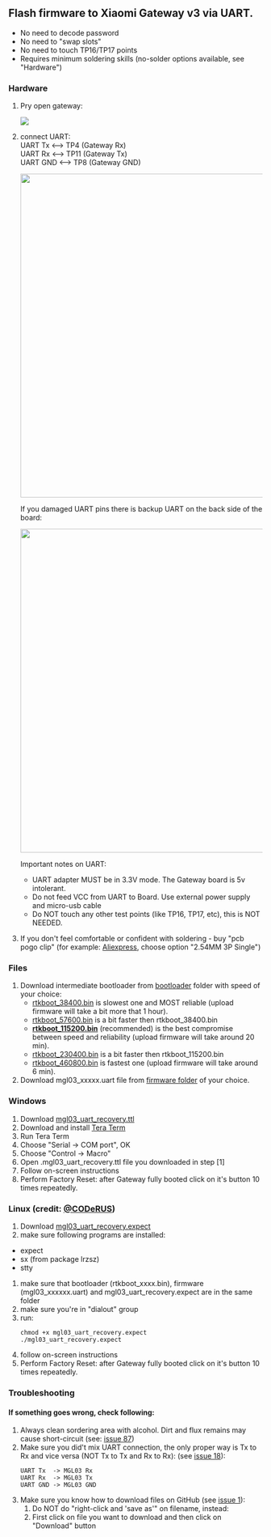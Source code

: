 ## Flash firmware to Xiaomi Gateway v3 via UART.
* No need to decode password
* No need to "swap slots"
* No need to touch TP16/TP17 points
* Requires minimum soldering skills (no-solder options available, see "Hardware")

### Hardware
1. Pry open gateway:

   <img src=https://user-images.githubusercontent.com/511909/98269111-6da8b980-1f9e-11eb-82ef-d435a900edf1.jpg>

1. connect UART:  
   UART Tx  <--> TP4 (Gateway Rx)  
   UART Rx  <--> TP11 (Gateway Tx)  
   UART GND <--> TP8  (Gateway GND)

   <img src="https://user-images.githubusercontent.com/511909/98268507-a8f6b880-1f9d-11eb-80f6-3ae2bee27c5e.png" width="640">
   
   If you damaged UART pins there is backup UART on the back side of the board:
   
   <img src="https://raw.githubusercontent.com/serrj-sv/lumi.gateway.mgl03/main/media/mgl03_back_uart_eth.jpg" width="640">

    Important notes on UART:
    * UART adapter MUST be in 3.3V mode. The Gateway board is 5v intolerant.
    * Do not feed VCC from UART to Board. Use external power supply and micro-usb cable
    * Do NOT touch any other test points (like TP16, TP17, etc), this is NOT NEEDED. 
1. If you don't feel comfortable or confident with soldering - buy "pcb pogo clip" (for example: [Aliexpress](https://www.aliexpress.com/item/4001015704531.html), choose option "2.54MM 3P Single")

### Files
1. Download intermediate bootloader from [bootloader](https://github.com/serrj-sv/lumi.gateway.mgl03/tree/main/uart_recovery/bootloader) folder with speed of your choice: 
    * [rtkboot_38400.bin](https://github.com/serrj-sv/lumi.gateway.mgl03/raw/main/uart_recovery/bootloader/rtkboot_38400.bin) is slowest one and MOST reliable (upload firmware will take a bit more that 1 hour).
    * [rtkboot_57600.bin](https://github.com/serrj-sv/lumi.gateway.mgl03/raw/main/uart_recovery/bootloader/rtkboot_57600.bin) is a bit faster then rtkboot_38400.bin
    * [**rtkboot_115200.bin**](https://github.com/serrj-sv/lumi.gateway.mgl03/raw/main/uart_recovery/bootloader/rtkboot_115200.bin) (recommended) is the best compromise between speed and reliability (upload firmware will take around 20 min).
    * [rtkboot_230400.bin](https://github.com/serrj-sv/lumi.gateway.mgl03/raw/main/uart_recovery/bootloader/rtkboot_230400.bin) is a bit faster then rtkboot_115200.bin
    * [rtkboot_460800.bin](https://github.com/serrj-sv/lumi.gateway.mgl03/raw/main/uart_recovery/bootloader/rtkboot_460800.bin) is fastest one (upload firmware will take around 6 min). 
1. Download mgl03_xxxxx.uart file from [firmware folder](https://github.com/serrj-sv/lumi.gateway.mgl03/tree/main/firmware) of your choice.

### Windows
1. Download [mgl03_uart_recovery.ttl](https://github.com/serrj-sv/lumi.gateway.mgl03/raw/main/uart_recovery/mgl03_uart_recovery.ttl)
1. Download and install [Tera Term](https://ttssh2.osdn.jp/index.html.en)
1. Run Tera Term
1. Choose "Serial -> COM port", OK
1. Choose "Control -> Macro"
1. Open .mgl03_uart_recovery.ttl file you downloaded in step [1] 
1. Follow on-screen instructions
1. Perform Factory Reset: after Gateway fully booted click on it's button 10 times repeatedly.

### Linux (credit: [@CODeRUS](https://github.com/coderus))
1. Download [mgl03_uart_recovery.expect](https://github.com/serrj-sv/lumi.gateway.mgl03/raw/main/uart_recovery/mgl03_uart_recovery.expect)
1. make sure following programs are installed:
  * expect
  * sx (from package lrzsz)
  * stty
1. make sure that bootloader (rtkboot_xxxx.bin), firmware (mgl03_xxxxxx.uart) and mgl03_uart_recovery.expect are in the same folder
1. make sure you're in "dialout" group
1. run:
   ```
   chmod +x mgl03_uart_recovery.expect
   ./mgl03_uart_recovery.expect
   ```
 1. follow on-screen instructions
 1. Perform Factory Reset: after Gateway fully booted click on it's button 10 times repeatedly.
 
 ### Troubleshooting
 #### If something goes wrong, check following:
1. Always clean sordering area with alcohol. Dirt and flux remains may cause short-circuit (see: [issue 87](https://github.com/AlexxIT/XiaomiGateway3/issues/87#issuecomment-754325553))
1. Make sure you did't mix UART connection, the only proper way is Tx to Rx and vice versa (NOT Tx to Tx and Rx to Rx): (see [issue 18](https://github.com/serrj-sv/lumi.gateway.mgl03/issues/18)):
   ```
   UART Tx  -> MGL03 Rx
   UART Rx  -> MGL03 Tx
   UART GND -> MGL03 GND
   ```
1. Make sure you know how to download files on GitHub (see [issue 1](https://github.com/serrj-sv/lumi.gateway.mgl03/issues/1)):
   1. Do NOT do "right-click and 'save as'" on filename, instead:
   1. First click on file you want to download and then click on "Download" button
